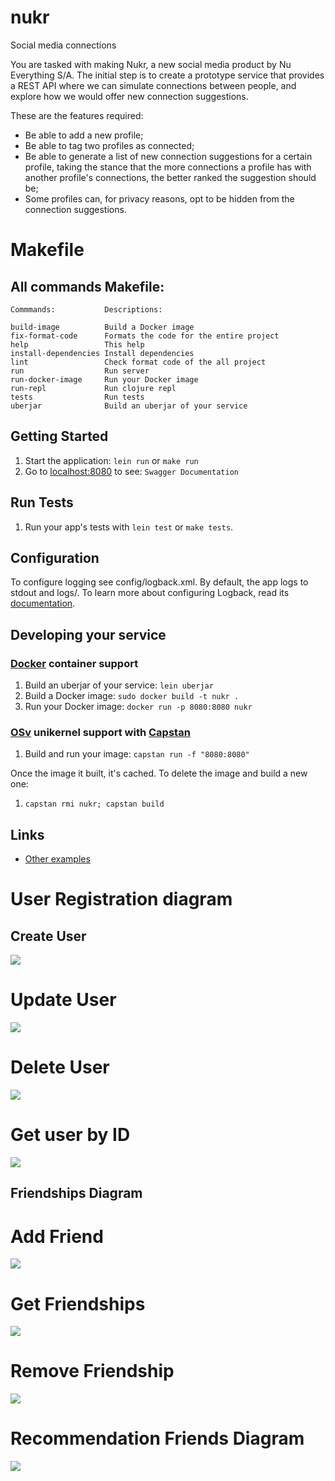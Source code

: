 # nukr

Social media connections

You are tasked with making Nukr, a new social media product by Nu Everything S/A. The initial step is to create a prototype service that provides a REST API where we can simulate connections between people, and explore how we would offer new connection suggestions.

These are the features required:
- Be able to add a new profile;
- Be able to tag two profiles as connected;
- Be able to generate a list of new connection suggestions for a certain profile, taking the stance that the more connections a profile has with another profile's connections, the better ranked the suggestion should be;
- Some profiles can, for privacy reasons, opt to be hidden from the connection suggestions.

# Makefile
## All commands Makefile:
```
Commmands:           Descriptions:

build-image          Build a Docker image
fix-format-code      Formats the code for the entire project
help                 This help
install-dependencies Install dependencies
lint                 Check format code of the all project
run                  Run server
run-docker-image     Run your Docker image
run-repl             Run clojure repl
tests                Run tests
uberjar              Build an uberjar of your service
```


## Getting Started

1. Start the application: `lein run` or `make run`
2. Go to [localhost:8080](http://localhost:8080/) to see: `Swagger Documentation`

## Run Tests

1. Run your app's tests with `lein test` or `make tests`.

## Configuration

To configure logging see config/logback.xml. By default, the app logs to stdout and logs/.
To learn more about configuring Logback, read its [documentation](http://logback.qos.ch/documentation.html).


## Developing your service

### [Docker](https://www.docker.com/) container support

1. Build an uberjar of your service: `lein uberjar`
2. Build a Docker image: `sudo docker build -t nukr .`
3. Run your Docker image: `docker run -p 8080:8080 nukr`

### [OSv](http://osv.io/) unikernel support with [Capstan](http://osv.io/capstan/)

1. Build and run your image: `capstan run -f "8080:8080"`

Once the image it built, it's cached.  To delete the image and build a new one:

1. `capstan rmi nukr; capstan build`


## Links
* [Other examples](https://github.com/pedestal/samples)

# User Registration diagram

## Create User
![](https://www.websequencediagrams.com/cgi-bin/cdraw?lz=dGl0bGUgQ3JlYXRlIFVzZXIgUHJvZmlsZQoKbm90ZSBvdmVyIGFwaSxjb250cm9sbGVyOiBSZXF1ZXN0IGMAMQZ1c2VyIHdpdGggYm9keSByABgGCmFwaS0-ACsMUE9TVCB0bwArDAoATQotPmRiOiBWZXJpZnkgaWYAUAZleGl0IGJ5IGVtYWlsCmFsdABnBm5vdCBleGlzdHMKICAgIGRiAFsOUmV0dXJucyBuaWwKZWxzAIEbBwAOIwCBDgVlbmQAURkAgSMMYXBpAGEKMjAxAIIIB2QAPwcAZBQAJhlFeGNlcHRpb24Agn4GAIFVB2VuZAoKCgoKCgABBQo&s=roundgreen)

# Update User
![](https://www.websequencediagrams.com/cgi-bin/cdraw?lz=dGl0bGUgVXBkYXRlIHVzZXIKCmFwaS0-Y29udHJvbGxlcjogUFVUABYMIGJ5IElECgAYCi0-ZGI6ABUNYXQgREIKZGIAOg5SZXR1cm4APgZ1AG0FZAA5DQAZCVN0YXR1cyBjb2RlIDIwMCAtIFUAKAw&s=roundgreen)

# Delete User
![](https://www.websequencediagrams.com/cgi-bin/cdraw?lz=dGl0bGUgRGVsZXRlIHVzZXIKCmFwaS0-ZGI6IExvYWQgYWxsABIGYWx0IFVzZXIgbm90IGV4aXN0cwogICAgYXBpOiBSZXR1cm4gNDA0ABoKZm91bmQKZWxzZQAyBgAmDgBdBgBtDCAgICBkYi0ASwUAZAVyZW1vdmVkAFURMgBeCAAZCGVuZAo&s=roundgreen)

# Get user by ID
![](https://www.websequencediagrams.com/cgi-bin/cdraw?lz=dGl0bGUgRGVsZXRlIHVzZXIKCmFwaS0-ZGI6IExvYWQgYWxsABIGYWx0IFVzZXIgbm90IGV4aXN0cwogICAgZGItPmFwaTogUmV0dXJuIDQwNAAeCmZvdW5kCmVsc2UANgYALQsAXglHZXQAdAYAOhRVABEIAIERBQAKECAtIFN0YXR1cyAyMDEKZW5kCg&s=roundgreen)

## Friendships Diagram

# Add Friend
![](https://www.websequencediagrams.com/cgi-bin/cdraw?lz=dGl0bGUgR2V0IGZyaWVuZHMgYnkgdXNlciBJRAoKYXBpLT5jb250cm9sbGVyOiBWZXJpZnkAJQcgZXhpc3QALQVpZAoAHQotPmRiAA4dYWx0IEYANwwKICAgIGRiAF4OUmV0dXJuAIEIBQAbBQBREEFkZACBLQhoaXAAJxwAFw8AgR4MYXBpAGEJAIENBnNoaXAgLSBTdGF0dXMgMjAxCmVsc2UAgSgIbm90AIERI25pbABNHQBWBzQwNABMDGZvdW5kCmVuZACCCgUK&s=roundgreen)

# Get Friendships
![](https://www.websequencediagrams.com/cgi-bin/cdraw?lz=dGl0bGUgR2V0IEZyaWVuZHNoaXAgYnkgdXNlciBpZAoKYXBpLT5jb250cm9sbGVyOgAnBWYAFxUAHAotPmRiAA4cZGIARg5SZXR1cm4ATAtzAEAYYXBpABoVLSBTdGF0dXMgMjAwCg&s=roundgreen)

# Remove Friendship
![](https://www.websequencediagrams.com/cgi-bin/cdraw?lz=dGl0bGUgUmVtb3ZlIEZyaWVuZHNoaXAgYnkgdXNlciBpZAoKYXBpLT5jb250cm9sbGVyOgAnCGYAGhUAHwotPmRiAA4fZGIAShB0dXJuAE8LcyB3aXRoIG91dACBCAggc2VsZWN0ZQBcDmFwaQAQLiAtIFN0YXR1cyAyMDQK&s=roundgreen)

# Recommendation Friends Diagram

![](https://www.websequencediagrams.com/cgi-bin/cdraw?lz=dGl0bGUgRnJpZW5kcyBSZWNvbW1lbmRhdGlvbgoKYXBpLT5jb250cm9sbGVyOiBHZXQgZgAoBSByAB8NIGJ5IHVzZXItaWQKACcKLT5sb2dpYwARJwAnBQAmDQBWDnMgYWNjb3JkaW5nIHRvIHRoZQBuBSdzAIEMB3MAOggAgSYMUmV0dXJuABoIAIEnDwCBHg1hcGkAEB8gLSBTdGF0dXMgMjAwCg&s=roundgreen)